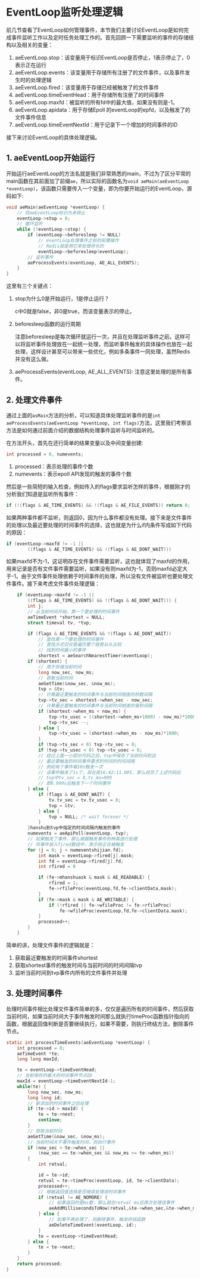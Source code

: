 # EventLoop监听处理逻辑

前几节查看了EventLoop如何管理事件，本节我们主要讨论EventLoop是如何完成事件监听工作以及定时任务处理工作的。首先回顾一下需要监听的事件的存储结构以及相关的变量：

1. aeEventLoop.stop：该变量用于标识EventLoop是否停止，1表示停止了，0表示正在运行
2. aeEventLoop.events：该变量用于存储所有注册了的文件事件，以及事件发生时的处理逻辑
3. aeEventLoop.fired：该变量用于存储已经被触发了的文件事件
4. aeEventLoop.timeEventHead：用于存储所有注册了的时间事件
5. aeEventLoop.maxfd：被监听的所有fd中的最大值，如果没有则是-1。
6. aeEventLoop.apidata：用于存储Epoll 的eventLoop的epfd，以及触发了的文件事件信息
7. aeEventLoop.timeEventNextId：用于记录下一个增加的时间事件的ID

接下来讨论EventLoop的具体处理逻辑。

## 1. aeEventLoop开始运行

开始运行aeEventLoop的方法名就是我们非常熟悉的main，不过为了区分平常的main函数在其前面加了前缀`ae`，所以实际的函数名为`void aeMain(aeEventLoop *eventLoop)`，该函数只需要传入一个变量，即为你要开始运行的EventLoop，源码如下:

```c
void aeMain(aeEventLoop *eventLoop) {
    // 将aeEventLoop标识为未停止
    eventLoop->stop = 0;
    // 循环监听
    while (!eventLoop->stop) {
        if (eventLoop->beforesleep != NULL)
            // eventLoop处理事件之前的前置操作
            // Redis就是用它来处理命令的
            eventLoop->beforesleep(eventLoop);
        // 监听事件
        aeProcessEvents(eventLoop, AE_ALL_EVENTS);
    }
}
```

这里有三个关键点：

1. stop为什么0是开始运行，1是停止运行？

    c中0就是false，非0是true，而该变量表示的停止。

2. beforesleep函数的运行周期

    注意beforesleep是每次循环就运行一次，并且在处理监听事件之前。这样可以将监听事件处理放在一起统一处理，而监听事件触发的具体操作也放在一起处理，这样设计甚至可以带来一些优化，例如多条事件一同处理，虽然Redis并没有这么做。

3. aeProcessEvents(eventLoop, AE_ALL_EVENTS): 注意这里处理的是所有事件。

## 2. 处理文件事件

通过上面的`asMain`方法的分析，可以知道具体处理监听事件的是`int aeProcessEvents(aeEventLoop *eventLoop, int flags)`方法，这里我们考察该方法是如何通过前面介绍的数据结构处理事件监听与时间监听的。

在方法开头，首先在还行简单的结果变量以及中间变量创建:

```c
int processed = 0, numevents;
```

1. processed：表示处理的事件个数
2. numevents：表示epoll API发现的触发的事件个数

然后是一些简短的输入检查，例如传入的flags要求监听怎样的事件，根据刚才的分析我们知道是监听所有事件：

```c
if (!(flags & AE_TIME_EVENTS) && !(flags & AE_FILE_EVENTS)) return 0;
```

如果两种事件都不监听，则返回0，因为什么事件都没有处理。接下来是文件事件的处理以及最近要处理的时间事件的选择，这也就是为什么if内条件写成如下代码的原因：

```c
if (eventLoop->maxfd != -1 ||
        ((flags & AE_TIME_EVENTS) && !(flags & AE_DONT_WAIT)))
```

如果maxfd不为-1，这证明存在文件事件需要监听，这也就体现了maxfd的作用，用来记录是否有文件事件需要监听，如果没有则maxfd为-1，否则maxfd必定大于-1。由于文件事件处理依赖于时间事件的处理，所以没有文件被监听也要处理文件事件。接下来考虑文件事件处理逻辑：

```c
    if (eventLoop->maxfd != -1 ||
        ((flags & AE_TIME_EVENTS) && !(flags & AE_DONT_WAIT))) {
        int j;
        // 从当前时间开始，第一个要处理的时间事件
        aeTimeEvent *shortest = NULL;
        struct timeval tv, *tvp;

        if (flags & AE_TIME_EVENTS && !(flags & AE_DONT_WAIT))
            // 查找第一个要处理的时间事件
            // 查找方式仅仅是遍历整个链表从头比较
            // 找到时间最小的事件
            shortest = aeSearchNearestTimer(eventLoop);
        if (shortest) {
            // 用于存储当前时间
            long now_sec, now_ms;
            // 获取当前时间
            aeGetTime(&now_sec, &now_ms);
            tvp = &tv;
            // 计算最近要触发的时间事件与当前时间相差的秒数间隔
            tvp->tv_sec = shortest->when_sec - now_sec;
            // 计算最近要触发的时间事件与当前时间相差的毫秒间隔
            if (shortest->when_ms < now_ms) {
                tvp->tv_usec = ((shortest->when_ms+1000) - now_ms)*1000;
                tvp->tv_sec --;
            } else {
                tvp->tv_usec = (shortest->when_ms - now_ms)*1000;
            }
            if (tvp->tv_sec < 0) tvp->tv_sec = 0;
            if (tvp->tv_usec < 0) tvp->tv_usec = 0;
            // 经过上面一小部分代码之后，tvp中保存了当前时间到达
            // 最近要触发的时间事件要求的时间的时间间隔
            // 例如有个事件每10s触发一次
            // 该事件触发了1s了，现在是16:42:11.001，那么经历了上述代码后
            // tvp中tv_sec = 8,tv_ms=999
            // 即8.999s后触发下一个时间事件
        } else {
            if (flags & AE_DONT_WAIT) {
                tv.tv_sec = tv.tv_usec = 0;
                tvp = &tv;
            } else {
                tvp = NULL; /* wait forever */
            }
        }hanshu到tvp中指定的时间间隔内触发的事件
        numevents = aeApiPoll(eventLoop, tvp);
        // 如果触发了事件，那么根据触发事件的种类进行处理
        // 将事件放入fired数组中，表示他正在被触发
        for (j = 0; j < numeventshijian.fd];
            int mask = eventLoop->fired[j].mask;
            int fd = eventLoop->fired[j].fd;
            int rfired = 0

            if (fe->mhanshuask & mask & AE_READABLE) {
                rfired = 1;
                fe->rfileProc(eventLoop,fd,fe->clientData,mask);
            }
            if (fe->mask & mask & AE_WRITABLE) {
                if (!rfired || fe->wfileProc != fe->rfileProc)
                    fe->wfileProc(eventLoop,fd,fe->clientData,mask);
            }
            processed++;
        }
    }
```

简单的讲，处理文件事件的逻辑就是：

1. 获取最近要触发的时间事件shortest
2. 获取shortest事件的触发时间与当前时间的时间间隔tvp
3. 监听当前时间到tvp事件内所有的文件事件并处理

## 3. 处理时间事件

处理时间事件相比处理文件事件简单的多，仅仅是遍历所有的时间事件，然后获取当前时间，如果当前时间大于事件触发时间那么就执行timeProc函数指针指向的函数，根据返回值判断是否要继续执行，如果不需要，则执行终结方法，删除事件节点。

```c
static int processTimeEvents(aeEventLoop *eventLoop) {
    int processed = 0;
    aeTimeEvent *te;
    long long maxId;

    te = eventLoop->timeEventHead;
    // 当前保存的最大的时间事件节点ID
    maxId = eventLoop->timeEventNextId-1;
    while(te) {
        long now_sec, now_ms;
        long long id;
        // 新添加的时间事件之后处理
        if (te->id > maxId) {
            te = te->next;
            continue;
        }
        // 获取当前时间
        aeGetTime(&now_sec, &now_ms);
        // 当前时间大于事件触发时间，则执行事件
        if (now_sec > te->when_sec ||
            (now_sec == te->when_sec && now_ms >= te->when_ms))
        {
            int retval;

            id = te->id;
            retval = te->timeProc(eventLoop, id, te->clientData);
            processed++;
            // 根据返回值选择是否继续处理该时间事件
            if (retval != AE_NOMORE) {
                // 如果返回的是ms数，那么就在retval ms后再次处理该事件
                aeAddMillisecondsToNow(retval,&te->when_sec,&te->when_ms);
            } else {
                // 如果不再处理了，则删除事件，触发终结函数
                aeDeleteTimeEvent(eventLoop, id);
            }
            te = eventLoop->timeEventHead;
        } else {
            te = te->next;
        }
    }
    return processed;
}
```
